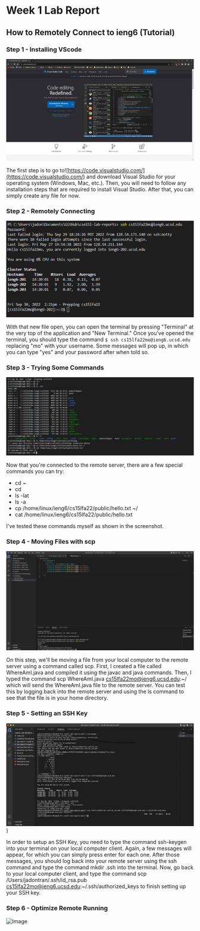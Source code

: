 # Week 1 Lab Report
## How to Remotely Connect to ieng6 (Tutorial)

### Step 1 - Installing VScode
![Image](Installing%20VScode.png)

The first step is to go to![https://code.visualstudio.com/](https://code.visualstudio.com/) and download Visual Studio for your operating system (Windows, Mac, etc.). Then, you will need to follow any installation steps that are required to install Visual Studio. After that, you can simply create any file for now.


### Step 2 - Remotely Connecting
![Image](Remotely%20Connecting.png)

With that new file open, you can open the terminal by pressing "Terminal" at the very top of the application and "New Terminal." Once you've opened the terminal, you should type the command `$ ssh cs15lfa22mo@ieng6.ucsd.edu` replacing "mo" with your username. Some messages will pop up, in which you can type "yes" and your password after when told so.

### Step 3 - Trying Some Commands
![Image](Trying%20Some%20Commands.png)

Now that you're connected to the remote server, there are a few special commands you can try:

* cd ~
* cd
* ls -lat
* ls -a
* cp /home/linux/ieng6/cs15lfa22/public/hello.txt ~/
* cat /home/linux/ieng6/cs15lfa22/public/hello.txt

I've tested these commands myself as shown in the screenshot. 

### Step 4 - Moving Files with scp
![Image](Moving%20Files%20with%20scp.png)

On this step, we'll be moving a file from your local computer to the remote server using a command called scp. First, I created a file called WhereAmI.java and compiled it using the javac and java commands. Then, I typed the command scp WhereAmI.java cs15lfa22mo@ieng6.ucsd.edu:~/ which will send the WhereAmI.java file to the remote server. You can test this by logging back into the remote server and using the ls command to see that the file is in your home directory.

### Step 5 - Setting an SSH Key
![Image](SSH%20Keys.png))   

In order to setup an SSH Key, you need to type the command ssh-keygen into your terminal on your local computer client. Again, a few messages will appear, for which you can simply press enter for each one. After those messages, you should log back into your remote server using the ssh command and type the command mkdir .ssh into the terminal. Now, go back to your local computer client, and type the command  scp /Users/jadontran/.ssh/id_rsa.pub cs15lfa22mo@ieng6.ucsd.edu:~/.ssh/authorized_keys to finish setting up your SSH key.

### Step 6 - Optimize Remote Running
![Image]()